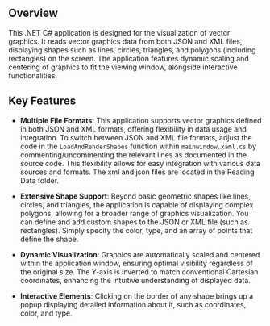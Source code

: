 ## Overview

This .NET C# application is designed for the visualization of vector graphics. It reads vector graphics data from both JSON and XML files, displaying shapes such as lines, circles, triangles, and polygons (including rectangles) on the screen. The application features dynamic scaling and centering of graphics to fit the viewing window, alongside interactive functionalities.
## Key Features

- **Multiple File Formats**: This application supports vector graphics defined in both JSON and XML formats, offering flexibility in data usage and integration.
To switch between JSON and XML file formats, adjust the code in the `LoadAndRenderShapes` function within `mainwindow.xaml.cs` by commenting/uncommenting the relevant lines as documented in the source code. This flexibility allows for easy integration with various data sources and formats.
The xml and json files are located in the Reading Data folder.
  
- **Extensive Shape Support**: Beyond basic geometric shapes like lines, circles, and triangles, the application is capable of displaying complex polygons, allowing for a broader range of graphics visualization. You can define and add custom shapes to the JSON or XML file (such as rectangles). Simply specify the color, type, and an array of points that define the shape.
- **Dynamic Visualization**: Graphics are automatically scaled and centered within the application window, ensuring optimal visibility regardless of the original size. The Y-axis is inverted to match conventional Cartesian coordinates, enhancing the intuitive understanding of displayed data.
- **Interactive Elements**: Clicking on the border of any shape brings up a popup displaying detailed information about it, such as coordinates, color, and type. 


